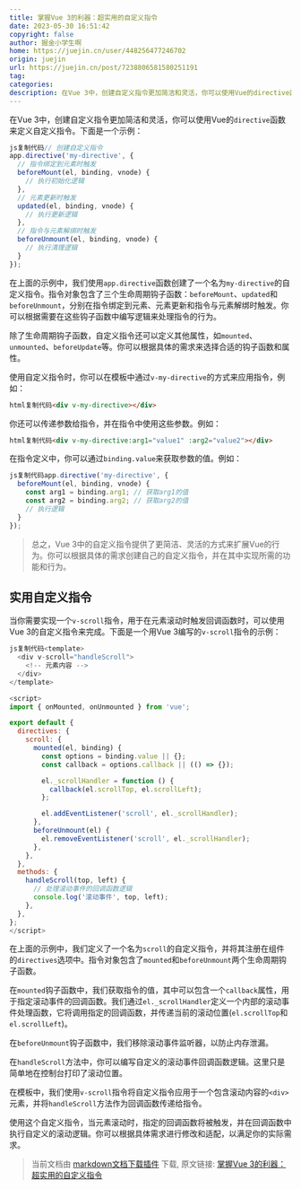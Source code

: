 ```yaml
---
title: 掌握Vue 3的利器：超实用的自定义指令
date: 2023-05-30 16:51:42
copyright: false
author: 掘金小学生啊
home: https://juejin.cn/user/448256477246702
origin: juejin
url: https://juejin.cn/post/7238806581580251191
tag: 
categories: 
description: 在Vue 3中，创建自定义指令更加简洁和灵活，你可以使用Vue的directive函数来定义自定义指...
---
```


在Vue 3中，创建自定义指令更加简洁和灵活，你可以使用Vue的`directive`函数来定义自定义指令。下面是一个示例：

```js
js复制代码// 创建自定义指令
app.directive('my-directive', {
  // 指令绑定到元素时触发
  beforeMount(el, binding, vnode) {
    // 执行初始化逻辑
  },
  // 元素更新时触发
  updated(el, binding, vnode) {
    // 执行更新逻辑
  },
  // 指令与元素解绑时触发
  beforeUnmount(el, binding, vnode) {
    // 执行清理逻辑
  }
});
```

在上面的示例中，我们使用`app.directive`函数创建了一个名为`my-directive`的自定义指令。指令对象包含了三个生命周期钩子函数：`beforeMount`、`updated`和`beforeUnmount`，分别在指令绑定到元素、元素更新和指令与元素解绑时触发。你可以根据需要在这些钩子函数中编写逻辑来处理指令的行为。

除了生命周期钩子函数，自定义指令还可以定义其他属性，如`mounted`、`unmounted`、`beforeUpdate`等。你可以根据具体的需求来选择合适的钩子函数和属性。

使用自定义指令时，你可以在模板中通过`v-my-directive`的方式来应用指令，例如：

```html
html复制代码<div v-my-directive></div>
```

你还可以传递参数给指令，并在指令中使用这些参数。例如：

```html
html复制代码<div v-my-directive:arg1="value1" :arg2="value2"></div>
```

在指令定义中，你可以通过`binding.value`来获取参数的值。例如：

```js
js复制代码app.directive('my-directive', {
  beforeMount(el, binding, vnode) {
    const arg1 = binding.arg1; // 获取arg1的值
    const arg2 = binding.arg2; // 获取arg2的值
    // 执行逻辑
  }
});
```

> 总之，Vue 3中的自定义指令提供了更简洁、灵活的方式来扩展Vue的行为。你可以根据具体的需求创建自己的自定义指令，并在其中实现所需的功能和行为。

## 实用自定义指令

当你需要实现一个`v-scroll`指令，用于在元素滚动时触发回调函数时，可以使用Vue 3的自定义指令来完成。下面是一个用Vue 3编写的`v-scroll`指令的示例：

```js
js复制代码<template>
  <div v-scroll="handleScroll">
    <!-- 元素内容 -->
  </div>
</template>

<script>
import { onMounted, onUnmounted } from 'vue';

export default {
  directives: {
    scroll: {
      mounted(el, binding) {
        const options = binding.value || {};
        const callback = options.callback || (() => {});

        el._scrollHandler = function () {
          callback(el.scrollTop, el.scrollLeft);
        };

        el.addEventListener('scroll', el._scrollHandler);
      },
      beforeUnmount(el) {
        el.removeEventListener('scroll', el._scrollHandler);
      },
    },
  },
  methods: {
    handleScroll(top, left) {
      // 处理滚动事件的回调函数逻辑
      console.log('滚动事件', top, left);
    },
  },
};
</script>
```

在上面的示例中，我们定义了一个名为`scroll`的自定义指令，并将其注册在组件的`directives`选项中。指令对象包含了`mounted`和`beforeUnmount`两个生命周期钩子函数。

在`mounted`钩子函数中，我们获取指令的值，其中可以包含一个`callback`属性，用于指定滚动事件的回调函数。我们通过`el._scrollHandler`定义一个内部的滚动事件处理函数，它将调用指定的回调函数，并传递当前的滚动位置(`el.scrollTop`和`el.scrollLeft`)。

在`beforeUnmount`钩子函数中，我们移除滚动事件监听器，以防止内存泄漏。

在`handleScroll`方法中，你可以编写自定义的滚动事件回调函数逻辑。这里只是简单地在控制台打印了滚动位置。

在模板中，我们使用`v-scroll`指令将自定义指令应用于一个包含滚动内容的`<div>`元素，并将`handleScroll`方法作为回调函数传递给指令。

使用这个自定义指令，当元素滚动时，指定的回调函数将被触发，并在回调函数中执行自定义的滚动逻辑。你可以根据具体需求进行修改和适配，以满足你的实际需求。

> 当前文档由 [markdown文档下载插件](https://github.com/kscript/markdown-download) 下载, 原文链接: [掌握Vue 3的利器：超实用的自定义指令](https://juejin.cn/post/7238806581580251191)  